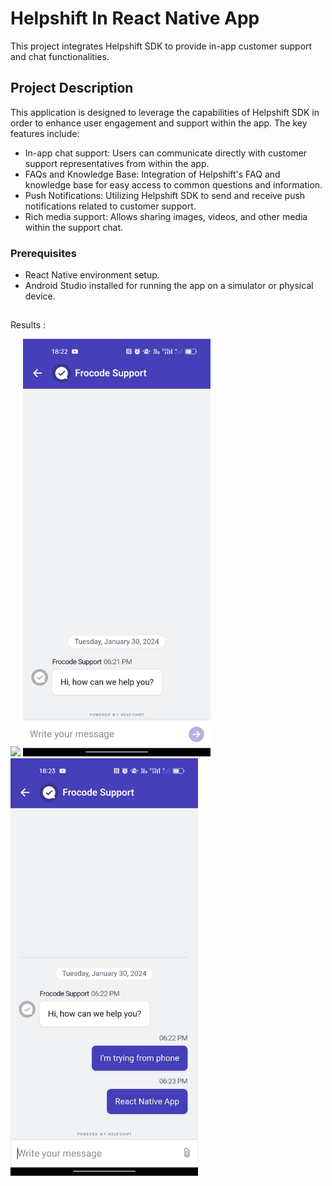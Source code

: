 # Helpshift In React Native App

This project integrates Helpshift SDK to provide in-app customer support and chat functionalities.

## Project Description

This application is designed to leverage the capabilities of Helpshift SDK in order to enhance user engagement and support within the app. The key features include:

- In-app chat support: Users can communicate directly with customer support representatives from within the app.
- FAQs and Knowledge Base: Integration of Helpshift's FAQ and knowledge base for easy access to common questions and information.
- Push Notifications: Utilizing Helpshift SDK to send and receive push notifications related to customer support.
- Rich media support: Allows sharing images, videos, and other media within the support chat.

### Prerequisites

- React Native environment setup.
- Android Studio installed for running the app on a simulator or physical device.

##
Results :

<img src="./Capture%20d'écran%202024-01-29%20224108.png" width="300"/>
<img src="./Screenshot_2024-01-30-18-22-04-06_167956d2fbc9d347b7d6fe3dc56930fa.jpg" width="300"/>
<img src="./Screenshot_2024-01-30-18-23-07-72_167956d2fbc9d347b7d6fe3dc56930fa.jpg" width="300"/>

